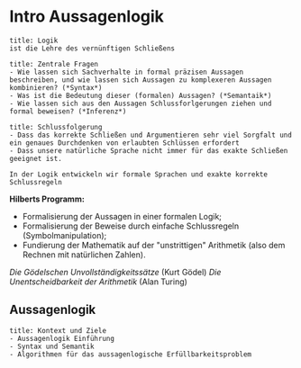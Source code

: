 # Intro Aussagenlogik

```ad-note
title: Logik
ist die Lehre des vernünftigen Schließens
```

```ad-question
title: Zentrale Fragen
- Wie lassen sich Sachverhalte in formal präzisen Aussagen beschreiben, und wie lassen sich Aussagen zu komplexeren Aussagen kombinieren? (*Syntax*)
- Was ist die Bedeutung dieser (formalen) Aussagen? (*Semantaik*)
- Wie lassen sich aus den Aussagen Schlussforlgerungen ziehen und formal beweisen? (*Inferenz*)
```

```ad-abstract
title: Schlussfolgerung
- Dass das korrekte Schließen und Argumentieren sehr viel Sorgfalt und ein genaues Durchdenken von erlaubten Schlüssen erfordert
- Dass unsere natürliche Sprache nicht immer für das exakte Schließen geeignet ist.

In der Logik entwickeln wir formale Sprachen und exakte korrekte Schlussregeln
```

**Hilberts Programm:**
- Formalisierung der Aussagen in einer formalen Logik;
- Formalisierung der Beweise durch einfache Schlussregeln (Symbolmanipulation);
- Fundierung der Mathematik auf der "unstrittigen" Arithmetik (also dem Rechnen mit natürlichen Zahlen).

*Die Gödelschen Unvollständigkeitssätze* (Kurt Gödel)
*Die Unentscheidbarkeit der Arithmetik* (Alan Turing)

## Aussagenlogik

```ad-note
title: Kontext und Ziele
- Aussagenlogik Einführung
- Syntax und Semantik
- Algorithmen für das aussagenlogische Erfüllbarkeitsproblem
```